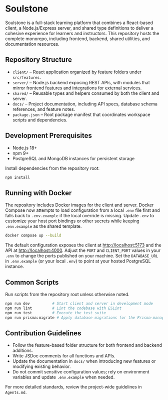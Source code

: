 # Soulstone

Soulstone is a full-stack learning platform that combines a React-based client, a Node.js/Express server, and shared type definitions to deliver a cohesive experience for learners and instructors. This repository hosts the complete monorepo, including frontend, backend, shared utilities, and documentation resources.

## Repository Structure
- `client/` – React application organized by feature folders under `src/features`.
- `server/` – Node.js backend exposing REST APIs, with modules that mirror frontend features and integrations for external services.
- `shared/` – Reusable types and helpers consumed by both the client and server.
- `docs/` – Project documentation, including API specs, database schema references, and feature notes.
- `package.json` – Root package manifest that coordinates workspace scripts and dependencies.

## Development Prerequisites
- Node.js 18+
- npm 9+
- PostgreSQL and MongoDB instances for persistent storage

Install dependencies from the repository root:

```bash
npm install
```

## Running with Docker
The repository includes Docker images for the client and server. Docker Compose now attempts to load
configuration from a local `.env` file first and falls back to `.env.example` if the local override is
missing. Update `.env` to customize your host port bindings or other secrets while keeping `.env.example`
as the shared template.

```bash
docker compose up --build
```

The default configuration exposes the client at <http://localhost:5173> and the API at <http://localhost:4000>.
Adjust the `PORT` and `CLIENT_PORT` values in your `.env` to change the ports published on your machine. Set
the `DATABASE_URL` in `.env.example` (or your local `.env`) to point at your hosted PostgreSQL instance.

## Common Scripts
Run scripts from the repository root unless otherwise noted.

```bash
npm run dev          # Start client and server in development mode
npm run lint         # Lint the codebase with ESLint
npm run test         # Execute the test suite
npm run prisma:migrate # Apply database migrations for the Prisma-managed Postgres schema
```

## Contribution Guidelines
- Follow the feature-based folder structure for both frontend and backend additions.
- Write JSDoc comments for all functions and APIs.
- Update the documentation in `docs/` when introducing new features or modifying existing behavior.
- Do not commit sensitive configuration values; rely on environment variables and update `.env.example` when needed.

For more detailed standards, review the project-wide guidelines in `Agents.md`.
